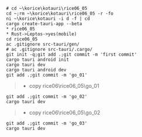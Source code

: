 ```
# cd ~\korice\kotauri\rice06_05
cd ~;rm ~\korice\kotauri\rice06_05 -r -fo
ni ~\korice\kotauri -i d -f | cd
cargo create-tauri-app --beta
* rice06_05
* Rust->Leptos->yes(mobile)
cd rice06_05
ac .gitignore src-tauri/gen/
# ac .gitignore src-tauri/.cargo/
git init -q;git add .;git commit -m 'first commit'
cargo tauri android init
cargo tauri dev
cargo tauri android dev
git add .;git commit -m 'go_01'
```
> * copy rice06\rice06_05\go_01
```
git add .;git commit -m 'go_02'
cargo tauri dev
```
> * copy rice06\rice06_05\go_02
```
git add .;git commit -m 'go_03'
cargo tauri dev
```
